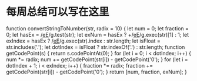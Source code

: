 # 每周总结可以写在这里

function convertStringToNumber(str, radix = 10) {
  let num = 0;
  let fraction = 0;
  let hasEx = /[eE](\d+)/g.test(str);
  let exNum = hasEx ? +/[eE](\d+)/g.exec(str)[1] : 1;
  let exIndex = hasEx ? /[eE](\d+)/g.exec(str).index : str.length;
  let isFloat = str.includes('.');
  let dotIndex = isFloat ? str.indexOf('.') : str.length;
  function getCodePoint(s) {
    return s.codePointAt(0);
  }
  for (let i = 0; i < dotIndex; i++) {
    num *= radix;
    num += getCodePoint(str[i]) - getCodePoint('0');
  }
  for (let i = dotIndex + 1; i < exIndex; i++) {
    fraction *= radix;
    fraction += getCodePoint(str[i]) - getCodePoint('0');
  }
  return [num, fraction, exNum];
}
